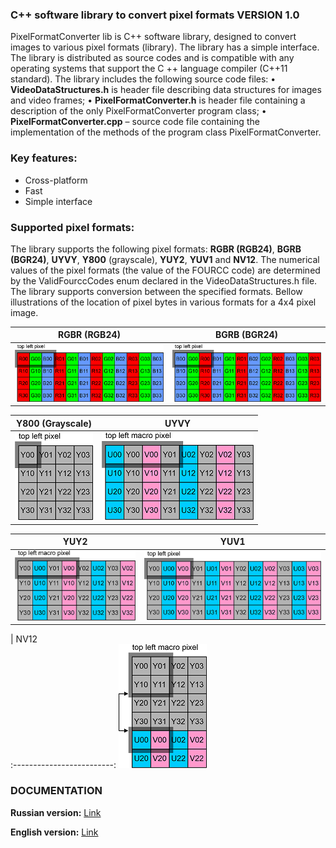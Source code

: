### C++ software library to convert pixel formats VERSION 1.0

PixelFormatConverter lib is C++ software library, designed to convert images to various pixel formats (library). The library has a simple interface. The library is distributed as source codes and is compatible with any operating systems that support the C ++ language compiler (C++11 standard). The library includes the following source code files:
•	**VideoDataStructures.h** is header file describing data structures for images and video frames;
•	**PixelFormatConverter.h** is header file containing a description of the only PixelFormatConverter program class;
•	**PixelFormatConverter.cpp** – source code file containing the implementation of the methods of the program class PixelFormatConverter.

### Key features:
- Cross-platform
- Fast
- Simple interface

### Supported pixel formats:

The library supports the following pixel formats: **RGBR (RGB24)**, **BGRB (BGR24)**, **UYVY**, **Y800** (grayscale), **YUY2**, **YUV1** and **NV12**. The numerical values of the pixel formats (the value of the FOURCC code) are determined by the ValidFourccCodes enum declared in the VideoDataStructures.h file. The library supports conversion between the specified formats. Bellow illustrations of the location of pixel bytes in various formats for a 4x4 pixel image.

| RGBR (RGB24)             |  BGRB (BGR24) |
:-------------------------:|:-------------------------:
![](https://github.com/Zaplatnikov/PixelFormatConverter/blob/master/Docs/Source%20images/RGBR%20(RGB24)%20Pixel%20Format%2025%25.png) | ![](https://github.com/Zaplatnikov/PixelFormatConverter/blob/master/Docs/Source%20images/BGRB%20(BGR24)%20Pixel%20Format%2025%25.png)

| Y800 (Grayscale)         |  UYVY |
:-------------------------:|:-------------------------:
![](https://github.com/Zaplatnikov/PixelFormatConverter/blob/master/Docs/Source%20images/Y800%20Pixel%20Format%2025%25.png) | ![](https://github.com/Zaplatnikov/PixelFormatConverter/blob/master/Docs/Source%20images/UYVY%20Pixel%20Format%2025%25.png)

| YUY2         |  YUV1 |
:-------------------------:|:-------------------------:
![](https://github.com/Zaplatnikov/PixelFormatConverter/blob/master/Docs/Source%20images/YUY2%20Pixel%20Format%2025%25.png) | ![](https://github.com/Zaplatnikov/PixelFormatConverter/blob/master/Docs/Source%20images/YUV1%20Pixel%20Format%2025%25.png)

| NV12         
:-------------------------:
![](https://github.com/Zaplatnikov/PixelFormatConverter/blob/master/Docs/Source%20images/NV12%20Pixel%20Format%2025%25.png)

### DOCUMENTATION

**Russian version:** [Link](https://github.com/Zaplatnikov/PixelFormatConverter/blob/master/Docs/PixelFormatConverter%20lib%20v1.0%20%D0%A0%D1%83%D0%BA%D0%BE%D0%B2%D0%BE%D0%B4%D1%81%D1%82%D0%B2%D0%BE%20%D0%BF%D1%80%D0%BE%D0%B3%D1%80%D0%B0%D0%BC%D0%BC%D0%B8%D1%81%D1%82%D0%B0.pdf)

**English version:** [Link](https://github.com/Zaplatnikov/PixelFormatConverter/blob/master/Docs/PixelFormatConverter%20lib%20v1.0%20Programmer's%20manual.pdf)
